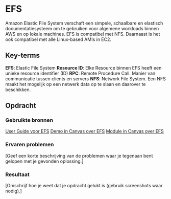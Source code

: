 # EFS
Amazon Elastic File System verschaft een simpele, schaalbare en elastisch documentatiesysteem om te gebruiken voor algemene workloads binnen AWS en op lokale machines. EFS is compatibel met NFS. Daarnaast is het ook compatibel met alle Linux-based AMIs in EC2. 

## Key-terms
**EFS**: Elastic File System
**Resource ID**: Elke Resource binnen EFS heeft een unieke resource identifier (ID)
**RPC**: Remote Procedure Call. Manier van communicatie tussen clients en servers
**NFS**: Network File System. Een NFS maakt het mogelijk op een netwerk data op te slaan en daarover te beschikken. 

## Opdracht
### Gebruikte bronnen
[User Guide voor EFS](https://docs.aws.amazon.com/efs/latest/ug/whatisefs.html)
[Demo in Canvas over EFS](https://awsrestart.instructure.com/courses/1943/pages/elastic-file-system-efs-demonstration?module_item_id=1270885)
[Module in Canvas over EFS](https://awsrestart.vitalsource.com/reader/books/W10D4035V3/pageid/3)
### Ervaren problemen
[Geef een korte beschrijving van de problemen waar je tegenaan bent gelopen met je gevonden oplossing.]

### Resultaat
[Omschrijf hoe je weet dat je opdracht gelukt is (gebruik screenshots waar nodig).]
